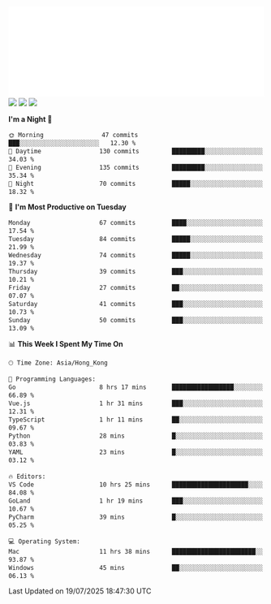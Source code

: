 <img src="./assets/header.svg" />
<img src="https://wakatime.com/share/@Shenley/f0f15f34-169b-42e7-828a-da14eca90966.svg" />
<img src="https://github-readme-stats.ykrazy.top/api/wakatime?username=shenley&langs_count=11&theme=transparent" />
<img src="https://github-readme-stats.ykrazy.top/api?username=shenlye&show_icons=true&include_all_commits=true&theme=transparent" />

<!--START_SECTION:waka-->
**I'm a Night 🦉** 

```text
🌞 Morning                47 commits          ███░░░░░░░░░░░░░░░░░░░░░░   12.30 % 
🌆 Daytime                130 commits         █████████░░░░░░░░░░░░░░░░   34.03 % 
🌃 Evening                135 commits         █████████░░░░░░░░░░░░░░░░   35.34 % 
🌙 Night                  70 commits          █████░░░░░░░░░░░░░░░░░░░░   18.32 % 
```
📅 **I'm Most Productive on Tuesday** 

```text
Monday                   67 commits          ████░░░░░░░░░░░░░░░░░░░░░   17.54 % 
Tuesday                  84 commits          █████░░░░░░░░░░░░░░░░░░░░   21.99 % 
Wednesday                74 commits          █████░░░░░░░░░░░░░░░░░░░░   19.37 % 
Thursday                 39 commits          ███░░░░░░░░░░░░░░░░░░░░░░   10.21 % 
Friday                   27 commits          ██░░░░░░░░░░░░░░░░░░░░░░░   07.07 % 
Saturday                 41 commits          ███░░░░░░░░░░░░░░░░░░░░░░   10.73 % 
Sunday                   50 commits          ███░░░░░░░░░░░░░░░░░░░░░░   13.09 % 
```


📊 **This Week I Spent My Time On** 

```text
🕑︎ Time Zone: Asia/Hong_Kong

💬 Programming Languages: 
Go                       8 hrs 17 mins       █████████████████░░░░░░░░   66.89 % 
Vue.js                   1 hr 31 mins        ███░░░░░░░░░░░░░░░░░░░░░░   12.31 % 
TypeScript               1 hr 11 mins        ██░░░░░░░░░░░░░░░░░░░░░░░   09.67 % 
Python                   28 mins             █░░░░░░░░░░░░░░░░░░░░░░░░   03.83 % 
YAML                     23 mins             █░░░░░░░░░░░░░░░░░░░░░░░░   03.12 % 

🔥 Editors: 
VS Code                  10 hrs 25 mins      █████████████████████░░░░   84.08 % 
GoLand                   1 hr 19 mins        ███░░░░░░░░░░░░░░░░░░░░░░   10.67 % 
PyCharm                  39 mins             █░░░░░░░░░░░░░░░░░░░░░░░░   05.25 % 

💻 Operating System: 
Mac                      11 hrs 38 mins      ███████████████████████░░   93.87 % 
Windows                  45 mins             ██░░░░░░░░░░░░░░░░░░░░░░░   06.13 % 
```


 Last Updated on 19/07/2025 18:47:30 UTC
<!--END_SECTION:waka-->

